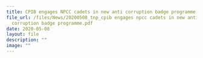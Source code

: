 ```yaml
---
title: CPIB engages NPCC cadets in new anti corruption badge programme
file_url: /files/News/20200508_tnp_cpib engages npcc cadets in new anti
  corruption badge programme.pdf
date: 2020-05-08
layout: file
description: ""
image: ""
---
```

